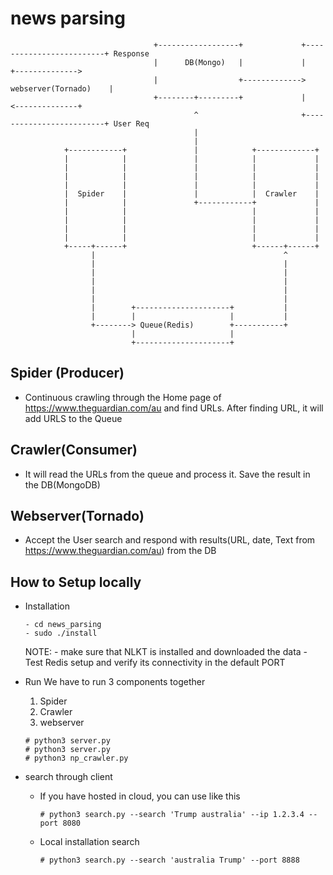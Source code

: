 # news parsing

                                    +------------------+             +-------------------------+ Response
                                    |      DB(Mongo)   |             |                         +-------------->
                                    |                  +------------->   webserver(Tornado)    |
                                    +--------+---------+             |                         <--------------+
                                             ^                       +-------------------------+ User Req
                                             |
                                             |
                +------------+               |            +-------------+
                |            |               |            |             |
                |            |               |            |             |
                |            |               |            |             |
                |            |               |            |             |
                |  Spider    |               |            |  Crawler    |
                |            |               +------------+             |
                |            |                            |             |
                |            |                            |             |
                |            |                            |             |
                |            |                            |             |
                +-----+------+                            +------+------+
                      |                                          ^
                      |                                          |
                      |                                          |
                      |                                          |
                      |                                          |
                      |                                          |
                      |        +---------------------+           |
                      |        |                     |           |
                      +--------> Queue(Redis)        +-----------+
                               |                     |
                               +---------------------+


Spider (Producer)
-----------------
* Continuous crawling through the Home page of https://www.theguardian.com/au and find URLs. After finding URL, it will add URLS to the Queue

Crawler(Consumer)
-----------------
* It will read the URLs from the queue and process it. Save the result in the DB(MongoDB)

Webserver(Tornado)
------------------
* Accept the User search and respond with results(URL, date, Text from  https://www.theguardian.com/au) from  the DB

How to Setup locally
--------------------
- Installation
    ```
    - cd news_parsing
    - sudo ./install
    ```

    NOTE: - make sure that NLKT is installed and downloaded the data
          - Test Redis setup and verify its connectivity in the default PORT
- Run
    We have to run 3 components together
    1. Spider
    2. Crawler
    3. webserver
    ```
    # python3 server.py
    # python3 server.py
    # python3 np_crawler.py
    ```
- search through client
  - If you have hosted in cloud, you can use like this
    ```
    # python3 search.py --search 'Trump australia' --ip 1.2.3.4 --port 8080
    ```
  - Local installation search
    ```
    # python3 search.py --search 'australia Trump' --port 8888
    ```
